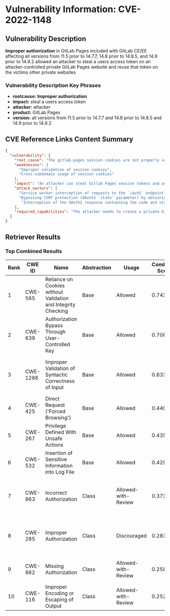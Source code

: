 # Vulnerability Information: CVE-2022-1148

## Vulnerability Description
**Improper authorization** in GitLab Pages included with GitLab CE/EE affecting all versions from 11.5 prior to 14.7.7, 14.8 prior to 14.8.5, and 14.9 prior to 14.9.2 allowed an attacker to steal a users access token on an attacker-controlled private GitLab Pages website and reuse that token on the victims other private websites

### Vulnerability Description Key Phrases
- **rootcause:** **Improper authorization**
- **impact:** steal a users access token
- **attacker:** attacker
- **product:** GitLab Pages
- **version:** all versions from 11.5 prior to 14.7.7 and 14.8 prior to 14.8.5 and 14.9 prior to 14.9.2

## CVE Reference Links Content Summary
```json
{
  "vulnerability": {
    "root_cause": "The gitlab-pages session cookies are not properly validated to ensure that the requested subdomain is the same as the subdomain to which the session cookie was issued for.",
    "weaknesses": [
      "Improper validation of session cookies",
      "Cross-subdomain usage of session cookies"
    ],
    "impact": "An attacker can steal Gitlab Pages session tokens and access every private Gitlab Pages site that the victim has access to.",
    "attack_vectors": [
      "Service worker interception of requests to the `/auth` endpoint on a Pages site",
      "Bypassing CSRF protection (OAuth2 `state` parameter) by obtaining a valid session cookie and redirection URL from an attacker-controlled website",
       "Interception of the OAuth2 response containing the code and state by an attacker's service worker."
    ],
    "required_capabilities": "The attacker needs to create a private Gitlab Pages site, invite the victim to collaborate on the project, and host an attacker-controlled server to intercept and store the session token."
  }
}
```

## Retriever Results

### Top Combined Results

| Rank | CWE ID | Name | Abstraction | Usage | Combined Score | Retrievers | Individual Scores |
|------|--------|------|-------------|-------|---------------|------------|-------------------|
| 1 | CWE-565 | Reliance on Cookies without Validation and Integrity Checking | Base | Allowed | 0.7435 | dense, sparse, graph | dense: 0.540, sparse: 0.490, graph: 0.540 |
| 2 | CWE-639 | Authorization Bypass Through User-Controlled Key | Base | Allowed | 0.7083 | dense, sparse, graph | dense: 0.560, sparse: 0.362, graph: 0.618 |
| 3 | CWE-1286 | Improper Validation of Syntactic Correctness of Input | Base | Allowed | 0.6333 | dense, sparse, graph | dense: 0.536, sparse: 0.301, graph: 0.540 |
| 4 | CWE-425 | Direct Request ('Forced Browsing') | Base | Allowed | 0.4407 | dense, sparse | dense: 0.496, sparse: 0.336 |
| 5 | CWE-267 | Privilege Defined With Unsafe Actions | Base | Allowed | 0.4357 | dense, sparse | dense: 0.522, sparse: 0.305 |
| 6 | CWE-532 | Insertion of Sensitive Information into Log File | Base | Allowed | 0.4291 | dense, sparse | dense: 0.502, sparse: 0.311 |
| 7 | CWE-863 | Incorrect Authorization | Class | Allowed-with-Review | 0.3734 | dense, sparse, graph | dense: 0.554, sparse: 0.385, graph: 0.386 |
| 8 | CWE-285 | Improper Authorization | Class | Discouraged | 0.2833 | dense, sparse, graph | dense: 0.559, sparse: 0.376, graph: 0.387 |
| 9 | CWE-862 | Missing Authorization | Class | Allowed-with-Review | 0.2581 | dense, sparse | dense: 0.525, sparse: 0.308 |
| 10 | CWE-116 | Improper Encoding or Escaping of Output | Class | Allowed-with-Review | 0.2523 | dense, sparse | dense: 0.497, sparse: 0.316 |

